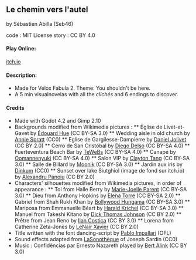 ## Le chemin vers l'autel

by Sébastien Abilla (Seb46)

code : MIT License
story : CC BY 4.0

#### Play Online:

[itch.io](https://seb46.itch.io/a-peaceful-wedding)

#### Description:

* Made for Velox Fabula 2. Theme: You shouldn't be here.
* A 5 min visualnovelas with all the <i>clichés</i> and 6 endings to discover.

#### Credits

* Made with Godot 4.2 and Gimp 2.10
* Backgrounds modified from Wikimedia pictures :
** Eglise de Livet-et-Gavet by [Édouard Hue](https://fr.m.wikipedia.org/wiki/Fichier:Fa%C3%A7ade_de_l%27%C3%A9glise_Saint-Antoine,_Livet-et-Gavet,_France.jpg) (CC BY-SA 3.0)
** Wedding aisle in old church by [Annie Spratt](https://commons.wikimedia.org/wiki/File:Wedding_aisle_in_old_church_%28Unsplash%29.jpg) (CC0)
** Eglise de Gargilesse-Dampierre by [Daniel Jolivet](https://commons.wikimedia.org/wiki/File:Gargilesse-Dampierre_%28Indre%29_%2823495781610%29.jpg) (CC BY 2.0)
** Cerro de San Cristóbal by [Diego Delso](https://fr.m.wikipedia.org/wiki/Fichier:Cerro_de_San_Crist%C3%B3bal,_Lima,_Per%C3%BA,_2015-07-28,_DD_117.JPG) (CC BY-SA 4.0)
** Fuerteventura Beach Bar by [TeWeBs](https://commons.wikimedia.org/wiki/File:Fuerteventura_Beach_Bar.JPG) (CC BY-SA 4.0)
** Canapé by [Oomannenyuki](https://commons.wikimedia.org/wiki/File:Bz_convertible_canap%C3%A9-lit.jpg) (CC BY-SA 4.0)
** Salon VIP by [Clayton Tang](https://commons.wikimedia.org/wiki/File:Louis_Vuitton_VIP_room_in_Vienna.JPG) (CC BY-SA 3.0)
** Salle de Billard by [Moonik](https://commons.wikimedia.org/wiki/File:Ch%C3%A2teau_de_Malmaison_-_Salle_de_billard_001.jpg) (CC BY-SA 3.0)
** Jardin aux iris by [Dinkum](https://commons.wikimedia.org/wiki/File:Le_jardin_aux_iris_du_jardin_des_plantes.jpg) (CC0)
** Sunset over lake Siutghiol (image de fond sur itch.io) by [Alexandru Panoiu](https://commons.wikimedia.org/wiki/File:Sunset_Sky_Wallpaper_%285080737981%29.jpg) (CC BY 2.0)
* Characters' silhouettes modified from Wikimedia pictures, in order of appearance :
** Toi from Halle Berry by [Marie-Joelle Parent](https://commons.wikimedia.org/wiki/File:Halle_Berry_11_AA.jpg) (CC BY-SA 3.0)
** Dieu from Anthony Hopkins by [Elena Torre](https://commons.wikimedia.org/wiki/File:Anthony_Hopkins-Tuscan_Sun_Festival.jpg) (CC BY-SA 2.0)
** Gabriel from Shah Rukh Khan by [Bollywood Hungama](https://commons.wikimedia.org/wiki/File:ShahRukh_K_with_son.jpg) (CC BY-SA 3.0)
** Mariposa from Emmanuelle Béart by [Harald Krichel](https://commons.wikimedia.org/wiki/File:Emmanuelle_B%C3%A9art-5709.jpg) (CC BY-SA 3.0)
** Manuel from Takeshi Kitano by [Dick Thomas Johnson](https://commons.wikimedia.org/wiki/File:Ghost_In_The_Shell_World_Premiere_Red_Carpet-_Kitano_Takeshi,_Scarlett_Johansson_%26_Juliette_Binoche_%2837405452591%29.jpg) (CC BY 2.0)
** Prêtre from Jean Reno by [Ilan Costica](https://commons.wikimedia.org/wiki/File:Jean_Reno_2010.JPG) (CC BY 3.0)
** Lorena from Catherine Zeta-Jones by [LeNair Xavier](https://commons.wikimedia.org/wiki/File:Catherine_Zeta-Jones_in_2010.jpg) (CC BY 2.0)
* Title written with the font dancing-script by [Pablo Impallari](https://packages.ubuntu.com/focal/fonts-dancingscript) (OFL)
* Sound effects adapted from [LaSonothèque](https://lasonotheque.org/apropos.html) of Joseph Sardin (CC0)
* Music : Confidências par Ernesto Nazareth played by [Bert Alink](https://musopen.org/music/43567-confidencias/) (CC BY 3.0) 
